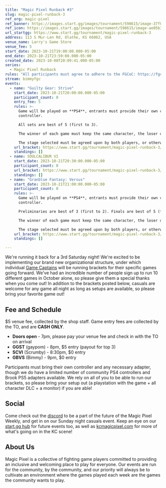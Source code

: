 ```yaml
---
title: "Magic Pixel Runback #3"
slug: magic-pixel-runback-3
ref_org: magic-pixel
ref_banner: https://images.start.gg/images/tournament/598615/image-37f00aecbcdbca6257f1745ee28ae52b.png?ehk=BOyQl4TPGGYk4DIiCXS3xMzPM5h6lqwdLjJFuZOsapA%3D&ehkOptimized=1p3KUx5eOHCbEDsUt01VECI%2BaIaIotNYOgYXCywJafc%3D
ref_icon: https://images.start.gg/images/tournament/598615/image-ae05b332bd789cbd82d5f17ef602b3e9.png?ehk=VvtlD7oUmGcfxG6nLSmLPJZjh8ygHcmxci53e%2Ft3X4Y%3D&ehkOptimized=b6vPGsG7BwV43nNMsEvD5UlWpi%2BVZC4zueLDqRJ%2FiLU%3D
url_startgg: https://www.start.gg/tournament/magic-pixel-runback-3
address: 113 S Mur-Len Rd, Olathe, KS 66062, USA
venue_name: Larry's Game Store
venue_fee: 5
start_date: 2023-10-21T19:00:00.000-05:00
end_date: 2023-10-21T23:59:00.000-05:00
created_date: 2023-10-08T20:09:41.000-05:00
series:
  - Magic Pixel Runback
rules: "All participants must agree to adhere to the FGCoC: https://fgcoc.com/"
stream: bimmyfgc
events:
  - name: "Guilty Gear: Strive"
    start_date: 2023-10-21T20:00:00.000-05:00
    participant_count: 0
    entry_fee: 5
    rules: >-
      Game will be played on **PS4**, entrants must provide their own compatible
      controller.  

      All sets are best of 5 (first to 3).  

      The winner of each game must keep the same character, the loser of that game may switch characters.  

      The stage selected must be agreed upon by both players, or otherwise selected at random.
    url_bracket: https://www.start.gg/tournament/magic-pixel-runback-3/events/strive/brackets/1485108/2242794
    standings: []
  - name: SOULCALIBUR VI
    start_date: 2023-10-21T20:30:00.000-05:00
    participant_count: 0
    url_bracket: https://www.start.gg/tournament/magic-pixel-runback-3/events/scvi-double-elimination/brackets/1485112/2242798
    standings: []
  - name: "Granblue Fantasy: Versus"
    start_date: 2023-10-21T21:00:00.000-05:00
    participant_count: 0
    rules: >-
      Game will be played on **PS4**, entrants must provide their own compatible
      controller.  

      Preliminaries are best of 3 (first to 2). Finals are best of 5 (first to 3).  

      The winner of each game must keep the same character, the loser of that game may switch characters.  

      The stage selected must be agreed upon by both players, or otherwise selected at random.
    url_bracket: https://www.start.gg/tournament/magic-pixel-runback-3/events/granblue-fantasy-versus/brackets/1485110/2242796
    standings: []

---
```


We're running it back for a 3rd Saturday night! We're excited to be implementing our brand new organizational structure, under which individual [Game Captains](https://docs.google.com/document/d/1wtEAvkOOeXrrJ6O-5C3Sem3D4pmhqPIl5g4WeeYQPBU/edit) will be running brackets for their specific games going forward. We've had an incredible number of people sign up to run 10 different games in October alone, so please give them a special thanks when you come out! In addition to the brackets posted below, casuals are welcome for any game all night as long as setups are available, so please bring your favorite game out!

## Fee and Schedule
$5 venue fee, collected by the shop staff. Game entry fees are collected by the TO, and are **CASH ONLY**.

- **Doors open** - 7pm, please pay your venue fee and check in with the TO on arrival
- **GGST** (gaypom) - 8pm, $5 entry (payout for top 3)
- **SCVI** (Scrumby) - 8:30pm, $0 entry
- **GBVS** (Bimmy) - 9pm, $0 entry

Participants must bring their own controller and any necessary adapter, though we do have a limited number of community PS4 controllers and Brook PS5 adapters available. We rely on all of you to be able to run our brackets, so please bring your setup out (a playstation with the game + all character DLC + a monitor) if you are able!  

## Social
Come check out the [discord](https://discord.gg/jkmn6CVrrQ) to be a part of the future of the Magic Pixel Weekly, and get in on our Sunday night casuals event. Keep an eye on our [start.gg hub](https://www.start.gg/hub/magic-pixel) for future events too, as well as [kcmagicpixel.com](https://kcmagicpixel.com) for more of what's going on in the KC scene!

## About Us

Magic Pixel is a collective of fighting game players committed to providing an inclusive and welcoming place to play for everyone. Our events are run for the community, by the community, and our priority will always be to cultivate an environment where the games played each week are the games the community wants to play.
  